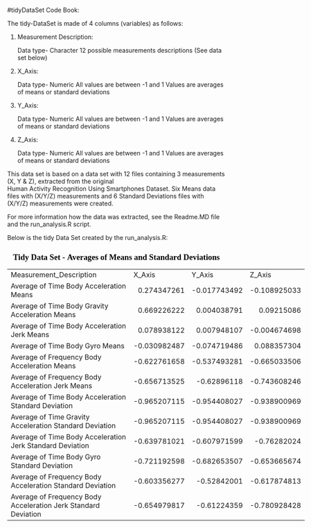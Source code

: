 #tidyDataSet Code Book:

The tidy-DataSet is made of 4 columns (variables) as follows:

1. Measurement Description:

   Data type- Character
   12 possible measurements descriptions 
   (See data set below)
   
2. X_Axis:

   Data type- Numeric
   All values are between -1 and 1
   Values are averages of means or standard deviations

3. Y_Axis:

   Data type- Numeric
   All values are between -1 and 1
   Values are averages of means or standard deviations

4. Z_Axis:

   Data type- Numeric
   All values are between -1 and 1
   Values are averages of means or standard deviations

This data set is based on a data set with 12 files containing 3 measurements (X, Y & Z), extracted from the original  
Human Activity Recognition Using Smartphones Dataset.  Six Means data files with (X/Y/Z) measurements and 6 Standard Deviations files with (X/Y/Z) measurements were created.

For more information how the data was extracted, see the Readme.MD file and the run_analysis.R script.

Below is the tidy Data Set created by the run_analysis.R:

<html xmlns:o="urn:schemas-microsoft-com:office:office"
xmlns:x="urn:schemas-microsoft-com:office:excel"
xmlns="http://www.w3.org/TR/REC-html40">

<head>
<meta http-equiv=Content-Type content="text/html; charset=windows-1252">
<meta name=ProgId content=Excel.Sheet>
<meta name=Generator content="Microsoft Excel 15">
<link rel=File-List href="tidyDataSet_files/filelist.xml">
<title>Tidy Data Set - Averages of Means and Standard Deviations</title>
</head>

<body>
<!--[if !excel]>&nbsp;&nbsp;<![endif]-->
<!--The following information was generated by Microsoft Excel's Publish as Web
Page wizard.-->
<!--If the same item is republished from Excel, all information between the DIV
tags will be replaced.-->
<!----------------------------->
<!--START OF OUTPUT FROM EXCEL PUBLISH AS WEB PAGE WIZARD -->
<!----------------------------->

<div id="tidyDataSet_23373" align=center x:publishsource="Excel">

<h1 style='color:black;font-family:Calibri;font-size:14.0pt;font-weight:800;
font-style:normal'>Tidy Data Set - Averages of Means and Standard Deviations</h1>

<table border=0 cellpadding=0 cellspacing=0 width=685 style='border-collapse:
 collapse;table-layout:fixed;width:515pt'>
 <col width=418 style='mso-width-source:userset;mso-width-alt:15286;width:314pt'>
 <col width=89 span=3 style='mso-width-source:userset;mso-width-alt:3254;
 width:67pt'>
 <tr height=20 style='height:15.0pt'>
  <td height=20 class=xl6323373 width=418 style='height:15.0pt;width:314pt'>Measurement_Description</td>
  <td class=xl6323373 width=89 style='border-left:none;width:67pt'>X_Axis</td>
  <td class=xl6323373 width=89 style='border-left:none;width:67pt'>Y_Axis</td>
  <td class=xl6323373 width=89 style='border-left:none;width:67pt'>Z_Axis</td>
 </tr>
 <tr height=20 style='height:15.0pt'>
  <td height=20 class=xl6423373 style='height:15.0pt;border-top:none'>Average
  of Time Body Acceleration Means</td>
  <td class=xl6423373 align=right style='border-top:none;border-left:none'>0.274347261</td>
  <td class=xl6423373 align=right style='border-top:none;border-left:none'>-0.017743492</td>
  <td class=xl6423373 align=right style='border-top:none;border-left:none'>-0.108925033</td>
 </tr>
 <tr height=20 style='height:15.0pt'>
  <td height=20 class=xl6423373 style='height:15.0pt;border-top:none'>Average
  of Time Body Gravity Acceleration Means</td>
  <td class=xl6423373 align=right style='border-top:none;border-left:none'>0.669226222</td>
  <td class=xl6423373 align=right style='border-top:none;border-left:none'>0.004038791</td>
  <td class=xl6423373 align=right style='border-top:none;border-left:none'>0.09215086</td>
 </tr>
 <tr height=20 style='height:15.0pt'>
  <td height=20 class=xl6423373 style='height:15.0pt;border-top:none'>Average
  of Time Body Acceleration Jerk Means</td>
  <td class=xl6423373 align=right style='border-top:none;border-left:none'>0.078938122</td>
  <td class=xl6423373 align=right style='border-top:none;border-left:none'>0.007948107</td>
  <td class=xl6423373 align=right style='border-top:none;border-left:none'>-0.004674698</td>
 </tr>
 <tr height=20 style='height:15.0pt'>
  <td height=20 class=xl6423373 style='height:15.0pt;border-top:none'>Average
  of Time Body Gyro Means</td>
  <td class=xl6423373 align=right style='border-top:none;border-left:none'>-0.030982487</td>
  <td class=xl6423373 align=right style='border-top:none;border-left:none'>-0.074719486</td>
  <td class=xl6423373 align=right style='border-top:none;border-left:none'>0.088357304</td>
 </tr>
 <tr height=20 style='height:15.0pt'>
  <td height=20 class=xl6423373 style='height:15.0pt;border-top:none'>Average
  of Frequency Body Acceleration Means</td>
  <td class=xl6423373 align=right style='border-top:none;border-left:none'>-0.622761658</td>
  <td class=xl6423373 align=right style='border-top:none;border-left:none'>-0.537493281</td>
  <td class=xl6423373 align=right style='border-top:none;border-left:none'>-0.665033506</td>
 </tr>
 <tr height=20 style='height:15.0pt'>
  <td height=20 class=xl6423373 style='height:15.0pt;border-top:none'>Average
  of Frequency Body Acceleration Jerk Means</td>
  <td class=xl6423373 align=right style='border-top:none;border-left:none'>-0.656713525</td>
  <td class=xl6423373 align=right style='border-top:none;border-left:none'>-0.62896118</td>
  <td class=xl6423373 align=right style='border-top:none;border-left:none'>-0.743608246</td>
 </tr>
 <tr height=20 style='height:15.0pt'>
  <td height=20 class=xl6423373 style='height:15.0pt;border-top:none'>Average
  of Time Body Acceleration Standard Deviation</td>
  <td class=xl6423373 align=right style='border-top:none;border-left:none'>-0.965207115</td>
  <td class=xl6423373 align=right style='border-top:none;border-left:none'>-0.954408027</td>
  <td class=xl6423373 align=right style='border-top:none;border-left:none'>-0.938900969</td>
 </tr>
 <tr height=20 style='height:15.0pt'>
  <td height=20 class=xl6423373 style='height:15.0pt;border-top:none'>Average
  of Time Gravity Acceleration Standard Deviation</td>
  <td class=xl6423373 align=right style='border-top:none;border-left:none'>-0.965207115</td>
  <td class=xl6423373 align=right style='border-top:none;border-left:none'>-0.954408027</td>
  <td class=xl6423373 align=right style='border-top:none;border-left:none'>-0.938900969</td>
 </tr>
 <tr height=20 style='height:15.0pt'>
  <td height=20 class=xl6423373 style='height:15.0pt;border-top:none'>Average
  of Time Body Acceleration Jerk Standard Deviation</td>
  <td class=xl6423373 align=right style='border-top:none;border-left:none'>-0.639781021</td>
  <td class=xl6423373 align=right style='border-top:none;border-left:none'>-0.607971599</td>
  <td class=xl6423373 align=right style='border-top:none;border-left:none'>-0.76282024</td>
 </tr>
 <tr height=20 style='height:15.0pt'>
  <td height=20 class=xl6423373 style='height:15.0pt;border-top:none'>Average
  of Time Body Gyro Standard Deviation</td>
  <td class=xl6423373 align=right style='border-top:none;border-left:none'>-0.721192598</td>
  <td class=xl6423373 align=right style='border-top:none;border-left:none'>-0.682653507</td>
  <td class=xl6423373 align=right style='border-top:none;border-left:none'>-0.653665674</td>
 </tr>
 <tr height=20 style='height:15.0pt'>
  <td height=20 class=xl6423373 style='height:15.0pt;border-top:none'>Average
  of Frequency Body Acceleration Standard Deviation</td>
  <td class=xl6423373 align=right style='border-top:none;border-left:none'>-0.603356277</td>
  <td class=xl6423373 align=right style='border-top:none;border-left:none'>-0.52842001</td>
  <td class=xl6423373 align=right style='border-top:none;border-left:none'>-0.617874813</td>
 </tr>
 <tr height=20 style='height:15.0pt'>
  <td height=20 class=xl6423373 style='height:15.0pt;border-top:none'>Average
  of Frequency Body Acceleration Jerk Standard Deviation</td>
  <td class=xl6423373 align=right style='border-top:none;border-left:none'>-0.654979817</td>
  <td class=xl6423373 align=right style='border-top:none;border-left:none'>-0.61224359</td>
  <td class=xl6423373 align=right style='border-top:none;border-left:none'>-0.780928428</td>
 </tr>
 <![if supportMisalignedColumns]>
 <tr height=0 style='display:none'>
  <td width=418 style='width:314pt'></td>
  <td width=89 style='width:67pt'></td>
  <td width=89 style='width:67pt'></td>
  <td width=89 style='width:67pt'></td>
 </tr>
 <![endif]>
</table>

</div>


<!----------------------------->
<!--END OF OUTPUT FROM EXCEL PUBLISH AS WEB PAGE WIZARD-->
<!----------------------------->
</body>

</html>
